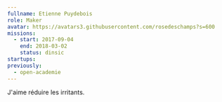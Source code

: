 ```yaml
---
fullname: Etienne Puydebois
role: Maker
avatar: https://avatars3.githubusercontent.com/rosedeschamps?s=600
missions:
  - start: 2017-09-04
    end: 2018-03-02
    status: dinsic
startups:
previously:
  - open-academie
---
```


J'aime réduire les irritants.
